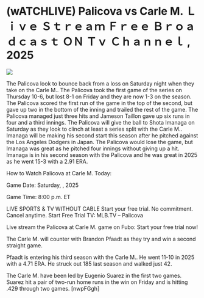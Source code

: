# (wATCHLIVE) Palicova vs Carle M. Ｌｉｖｅ Ｓｔｒｅａｍ Ｆｒｅｅ Ｂｒｏａｄｃａｓｔ ＯＮ Ｔｖ Ｃｈａｎｎｅｌ , 2025  
  
  
[![](https://i.imgur.com/qSNzIqt.png)](https://movie.rssnews.media/YojGlRizz.php)  
  
The Palicova look to bounce back from a loss on Saturday night when they take on the Carle M.. The Palicova took the first game of the series on Thursday 10-6, but lost 8-1 on Friday and they are now 1-3 on the season. The Palicova scored the first run of the game in the top of the second, but gave up two in the bottom of the inning and trailed the rest of the game. The Palicova managed just three hits and Jameson Taillon gave up six runs in four and a third innings. The Palicova will give the ball to Shota Imanaga on Saturday as they look to clinch at least a series split with the Carle M.. Imanaga will be making his second start this season after he pitched against the Los Angeles Dodgers in Japan. The Palicova would lose the game, but Imanaga was great as he pitched four innings without giving up a hit. Imanaga is in his second season with the Palicova and he was great in 2025 as he went 15-3 with a 2.91 ERA.

How to Watch Palicova at Carle M. Today:

Game Date: Saturday, , 2025

Game Time: 8:00 p.m. ET

LIVE SPORTS & TV WITHOUT CABLE
Start your free trial. No commitment. Cancel anytime.
Start Free Trial
TV: MLB.TV – Palicova

Live stream the Palicova at Carle M. game on Fubo: Start your free trial now!

The Carle M. will counter with Brandon Pfaadt as they try and win a second straight game.

Pfaadt is entering his third season with the Carle M.. He went 11-10 in 2025 with a 4.71 ERA. He struck out 185 last season and walked just 42.

The Carle M. have been led by Eugenio Suarez in the first two games. Suarez hit a pair of two-run home runs in the win on Friday and is hitting .429 through two games. [nwpFGgh]